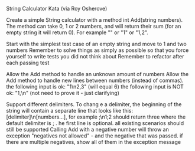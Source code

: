String Calculator Kata (via Roy Osherove)

Create a simple String calculator with a method int Add(string numbers). The method can take 0, 1 or 2 numbers,
and will return their sum (for an empty string it will return 0). For example "" or "1" or "1,2".

Start with the simplest test case of an empty string and move to 1 and two numbers
Remember to solve things as simply as possible so that you force yourself to write tests you did not think about
Remember to refactor after each passing test

Allow the Add method to handle an unknown amount of numbers
Allow the Add method to handle new lines between numbers (instead of commas).
    the following input is ok: "1\n2,3" (will equal 6)
    the following input is NOT ok: "1,\n" (not need to prove it - just clarifying)

Support different delimiters. To chang  e a delimiter,
the beginning of the string will contain a separate line that looks like this: [delimiter]\n[numbers...], 
for example ;\n1;2 should return three where the default delimiter is ; .
    he first line is optional. all existing scenarios should still be supported
Calling Add with a negative number will throw 
an exception "negatives not allowed" - and the negative that was passed.
    if there are multiple negatives, show all of them in the exception message